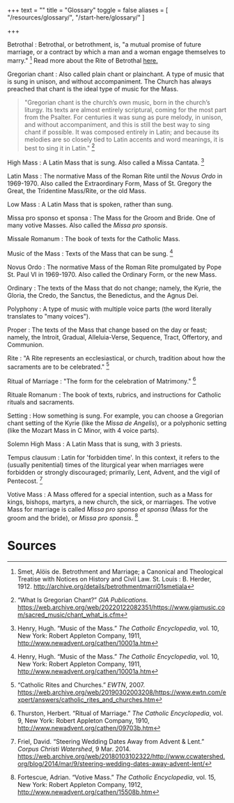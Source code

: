 +++
text = ""
title = "Glossary"
toggle = false
aliases = [
    "/resources/glossary/",
    "/start-here/glossary/"
]

+++

Betrothal
: Betrothal, or betrothment, is, "a mutual promise of future marriage, or a contract by which a man and a woman engage themselves to marry." [^1] Read more about the Rite of Betrothal [here.](https://www.latinmasswedding.com/rite-of-betrothal/)

Gregorian chant
: Also called plain chant or plainchant. A type of music that is sung in unison, and without accompaniment. The Church has always preached that chant is the ideal type of music for the Mass.

> "Gregorian chant is the church’s own music, born in the church’s liturgy. Its texts are almost entirely scriptural, coming for the most part from the Psalter. For centuries it was sung as pure melody, in unison, and without accompaniment, and this is still the best way to sing chant if possible. It was composed entirely in Latin; and because its melodies are so closely tied to Latin accents and word meanings, it is best to sing it in Latin." [^2]

High Mass
: A Latin Mass that is sung. Also called a Missa Cantata. [^3]

Latin Mass
: The normative Mass of the Roman Rite until the _Novus Ordo_ in 1969-1970. Also called the Extraordinary Form, Mass of St. Gregory the Great, the Tridentine Mass/Rite, or the old Mass. 

Low Mass
: A Latin Mass that is spoken, rather than sung. 

Missa pro sponso et sponsa
: The Mass for the Groom and Bride. One of many votive Masses. Also called the _Missa pro sponsis_.

Missale Romanum
: The book of texts for the Catholic Mass.

Music of the Mass
: Texts of the Mass that can be sung. [^3]

Novus Ordo
: The normative Mass of the Roman Rite promulgated by Pope St. Paul VI in 1969-1970. Also called the Ordinary Form, or the new Mass.

Ordinary
: The texts of the Mass that do not change; namely, the Kyrie, the Gloria, the Credo, the Sanctus, the Benedictus, and the Agnus Dei.

Polyphony
: A type of music with multiple voice parts (the word literally translates to "many voices"). 

Proper
: The texts of the Mass that change based on the day or feast; namely, the Introit, Gradual, Alleluia-Verse, Sequence, Tract, Offertory, and Communion.

Rite
: "A Rite represents an ecclesiastical, or church, tradition about how the sacraments are to be celebrated." [^4]

Ritual of Marriage
: "The form for the celebration of Matrimony." [^5]

Rituale Romanum
: The book of texts, rubrics, and instructions for Catholic rituals and sacraments.

Setting
: How something is sung. For example, you can choose a Gregorian chant setting of the Kyrie (like the _Missa de Angelis_), or a polyphonic setting (like the Mozart Mass in C Minor, with 4 voice parts).

Solemn High Mass
: A Latin Mass that is sung, with 3 priests. 

Tempus clausum
: Latin for 'forbidden time'. In this context, it refers to the (usually penitential) times of the liturgical year when marriages were forbidden or strongly discouraged; primarily, Lent, Advent, and the vigil of Pentecost. [^6]

Votive Mass
: A Mass offered for a special intention, such as a Mass for kings, bishops, martyrs, a new church, the sick, or marriages. The votive Mass for marriage is called _Missa pro sponso et sponsa_ (Mass for the groom and the bride), or _Missa pro sponsis_. [^7]

# Sources

[^1]: Smet, Alöis de. Betrothment and Marriage; a Canonical and Theological Treatise with Notices on History and Civil Law. St. Louis : B. Herder, 1912. http://archive.org/details/betrothmentmarri01smetiala

[^2]: “What Is Gregorian Chant?” _GIA Publications_. https://web.archive.org/web/20220122082351/https://www.giamusic.com/sacred_music/chant_what_is.cfm

[^3]: Henry, Hugh. “Music of the Mass.” _The Catholic Encyclopedia_, vol. 10, New York: Robert Appleton Company, 1911, http://www.newadvent.org/cathen/10001a.htm

[^4]: “Catholic Rites and Churches.” _EWTN_, 2007. https://web.archive.org/web/20190302003208/https://www.ewtn.com/expert/answers/catholic_rites_and_churches.htm

[^5]: Thurston, Herbert. “Ritual of Marriage.” _The Catholic Encyclopedia_, vol. 9, New York: Robert Appleton Company, 1910, http://www.newadvent.org/cathen/09703b.htm

[^6]: Friel, David. “Steering Wedding Dates Away from Advent & Lent.” _Corpus Christi Watershed_, 9 Mar. 2014. https://web.archive.org/web/20180103102322/http://www.ccwatershed.org/blog/2014/mar/9/steering-wedding-dates-away-advent-lent/

[^7]: Fortescue, Adrian. “Votive Mass.” _The Catholic Encyclopedia_, vol. 15, New York: Robert Appleton Company, 1912, http://www.newadvent.org/cathen/15508b.htm
